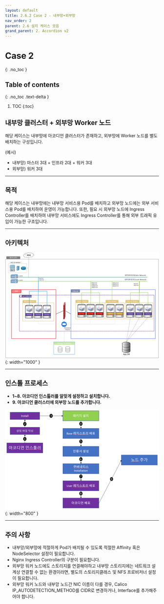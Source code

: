 ```yaml
---
layout: default
title: 2.6.2 Case 2 - 내부망+외부망
nav_order: 2
parent: 2.6 설치 케이스 모음
grand_parent: 2. Accordion v2
---
```


# Case 2
{: .no_toc }

## Table of contents
{: .no_toc .text-delta }

1. TOC
{:toc}


## 내부망 클러스터 + 외부망 Worker 노드

해당 케이스는 내부망에 아코디언 클러스터가 존재하고, 외부망에 Worker 노드를 별도 배치하는 구성입니다.

(예시)
- 내부망) 마스터 3대 + 인프라 2대 + 워커 3대
- 외부망) 워커 3대


---
## 목적

해당 케이스는 내부망에는 내부망 서비스용 Pod를 배치하고 외부망 노드에는 외부 서비스용 Pod를 배치하여 운영이 가능합니다.
또한, 필요 시 외부망 노드에 Ingress Controller를 배치하여 내부망 서비스에도 Ingress Controller를 통해 외부 트래픽 유입이 가능한 구조입니다.


---
## 아키텍처

![6_2_ext_node_arch](/assets/images/accordion/6_2_ext_node_arch.png){: width="1000" }


---
## 인스톨 프로세스

- **1~8. 아코디언 인스톨러를 알맞게 설정하고 설치합니다.**
- **9. 아코디언 클러스터에 외부망 노드를 추가합니다.**

![6_2_ext_node_addnode_process](/assets/images/accordion/6_2_ext_node_addnode_process.png){: width="800" }


---
## 주의 사항

- 내부망/외부망에 적절하게 Pod가 배치될 수 있도록 적절한 Affinity 혹은 NodeSelector 설정이 필요합니다.
- Nginx Ingress Controller의 구분이 필요합니다.
- 외부망 워커 노드에도 스토리지를 연결해야하고 내부망 스토리지에는 네트워크 설계상 연결할 수 없는 환경이라면, 별도의 스토리지클래스 및 NFS 프로비저너 설정이 필요합니다.
- 외부망 워커 노드와 내부망 노드간 NIC 이름이 다를 경우, Calico IP_AUTODETECTION_METHOD를 CIDR로 변경하거나, Interface를 추가해주어야 합니다.
